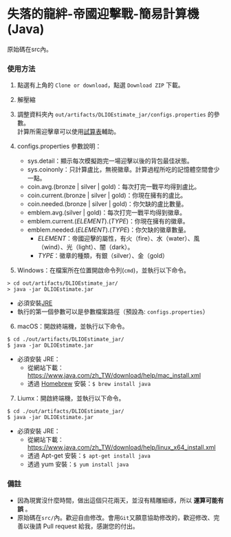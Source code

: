# 失落的龍絆-帝國迎擊戰-簡易計算機 (Java)

原始碼在src內。

### 使用方法

1. 點選有上角的 `Clone or download`，點選 `Download ZIP` 下載。
2. 解壓縮
3. 調整資料夾內 `out/artifacts/DLIOEstimate_jar/configs.properties` 的參數。<br/>
    計算所需迎擊章可以使用[試算表](http://github.com/RaenonX/dragalia-data-track)輔助。
4. configs.properties 參數說明：
    - sys.detail：顯示每次模擬跑完一場迎擊以後的背包最佳狀態。
    - sys.coinonly：只計算盧比，無視徽章。計算過程所吃的記憶體空間會少一點。
    - coin.avg.(bronze | silver | gold)：每次打完一戰平均得到盧比。
    - coin.current.(bronze | silver | gold)：你現在擁有的盧比。
    - coin.needed.(bronze | silver | gold)：你欠缺的盧比數量。
    - emblem.avg.(silver | gold)：每次打完一戰平均得到徽章。
    - emblem.current.(*ELEMENT*).(*TYPE*)：你現在擁有的徽章。
    - emblem.needed.(*ELEMENT*).(*TYPE*)：你欠缺的徽章數量。
        * *ELEMENT*：帝國迎擊的屬性，有火（fire）、水（water）、風（wind）、光（light）、闇（dark）。
        * *TYPE*：徽章的種類，有銀（silver）、金（gold）
    
5. Windows：在檔案所在位置開啟命令列(`cmd`)，並執行以下命令。<br/>
```shell
> cd out/artifacts/DLIOEstimate_jar/
> java -jar DLIOEstimate.jar
```
* 必須安裝[JRE](https://www.java.com/en/download/windows-64bit.jsp)
* 執行的第一個參數可以是參數檔案路徑（預設為: `configs.properties`）

6. macOS：開啟終端機，並執行以下命令。<br/>
```shell
$ cd ./out/artifacts/DLIOEstimate_jar/
$ java -jar DLIOEstimate.jar
```

* 必須安裝 JRE：
	- 從網站下載：https://www.java.com/zh_TW/download/help/mac_install.xml
	- 透過 [Homebrew](https://brew.sh/index_zh-tw) 安裝：`$ brew install java`
	
7. Liumx：開啟終端機，並執行以下命令。<br/>
```shell
$ cd ./out/artifacts/DLIOEstimate_jar/
$ java -jar DLIOEstimate.jar
```

* 必須安裝 JRE：
	- 從網站下載：https://www.java.com/zh_TW/download/help/linux_x64_install.xml
	- 透過 Apt-get 安裝：`$ apt-get install java`
	- 透過 yum 安裝：`$ yum install java`

### 備註
- 因為現實沒什麼時間，做出這個只花兩天，並沒有精雕細琢，所以 **運算可能有誤** 。
- 原始碼在`src/`內。歡迎自由修改。會用`Git`又願意協助修改的，歡迎修改、完善以後請 Pull request 給我，感謝您的付出。